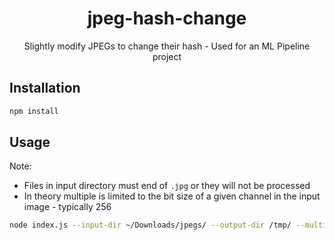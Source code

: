 <h1 align=center>jpeg-hash-change</h1>

<p align=center>Slightly modify JPEGs to change their hash - Used for an ML Pipeline project</p>

## Installation

```sh
npm install
```

## Usage

Note:
- Files in input directory must end of `.jpg` or they will not be processed
- In theory multiple is limited to the bit size of a given channel in the input image - typically 256

```sh
node index.js --input-dir ~/Downloads/jpegs/ --output-dir /tmp/ --multiply 3
```
